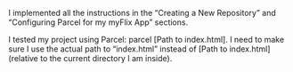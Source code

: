 I implemented all the instructions in the “Creating a New Repository” and “Configuring Parcel for my myFlix App” sections.

I tested my project using Parcel: parcel [Path to index.html]. I need to make sure I use the actual path to “index.html” instead of [Path to index.html] (relative to the current directory I am inside).